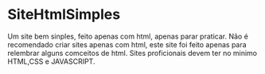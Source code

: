 # SiteHtmlSimples
Um site bem sinples, feito apenas com html, apenas parar praticar.
Não é recomendado criar sites apenas com html, este site foi feito apenas para relembrar alguns comceitos de html.
Sites proficionais devem ter no minimo HTML,CSS e JAVASCRIPT.
